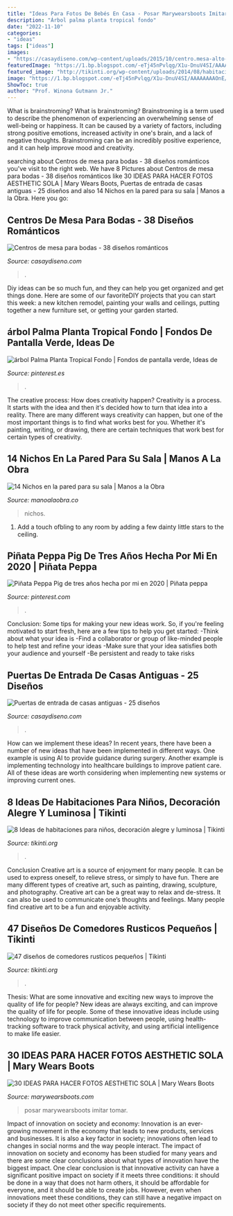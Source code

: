 ```yaml
---
title: "Ideas Para Fotos De Bebés En Casa - Posar Marywearsboots Imitar Tomar"
description: "Árbol palma planta tropical fondo"
date: "2022-11-10"
categories:
- "ideas"
tags: ["ideas"]
images:
- "https://casaydiseno.com/wp-content/uploads/2015/10/centro.mesa-alto-boda.jpg"
featuredImage: "https://1.bp.blogspot.com/-eTj45nPvlqg/X1u-DnuV4SI/AAAAAAAAOnE/4f2q3qFt2ik1d2tc8ybxCWb6A9VeTY1PwCNcBGAsYHQ/s16000/como%2Bposar%2Ben%2Bfotos.jpg"
featured_image: "http://tikinti.org/wp-content/uploads/2014/08/habitaciones-de-niños-tikinti-1-684x1024.jpg"
image: "https://1.bp.blogspot.com/-eTj45nPvlqg/X1u-DnuV4SI/AAAAAAAAOnE/4f2q3qFt2ik1d2tc8ybxCWb6A9VeTY1PwCNcBGAsYHQ/s16000/como%2Bposar%2Ben%2Bfotos.jpg"
ShowToc: true
author: "Prof. Winona Gutmann Jr."
---
```



What is brainstroming?
What is brainstroming? Brainstroming is a term used to describe the phenomenon of experiencing an overwhelming sense of well-being or happiness. It can be caused by a variety of factors, including strong positive emotions, increased activity in one's brain, and a lack of negative thoughts. Brainstroming can be an incredibly positive experience, and it can help improve mood and creativity.

	

		
searching about Centros de mesa para bodas - 38 diseños románticos you've visit to the right web. We have 8 Pictures about Centros de mesa para bodas - 38 diseños románticos like 30 IDEAS PARA HACER FOTOS AESTHETIC SOLA | Mary Wears Boots, Puertas de entrada de casas antiguas - 25 diseños and also 14 Nichos en la pared para su sala | Manos a la Obra. Here you go:
		
    
## Centros De Mesa Para Bodas - 38 Diseños Románticos

<img loading=lazy src="https://casaydiseno.com/wp-content/uploads/2015/10/centro.mesa-alto-boda.jpg" onerror="this.onerror=null;this.src='https://tse3.mm.bing.net/th?id=OIP.o6Y6As4HIqVuuzxigv_joAHaLI&amp;pid=15.1';" alt="Centros de mesa para bodas - 38 diseños románticos">

_Source: casaydiseno.com_

>. 

	

Diy ideas can be so much fun, and they can help you get organized and get things done. Here are some of our favoriteDIY projects that you can start this week: a new kitchen remodel, painting your walls and ceilings, putting together a new furniture set, or getting your garden started.

    
## árbol Palma Planta Tropical Fondo | Fondos De Pantalla Verde, Ideas De

<img loading=lazy src="https://i.pinimg.com/736x/fb/b9/06/fbb9067bde99c871cbd3698881ec5140.jpg" onerror="this.onerror=null;this.src='https://tse3.mm.bing.net/th?id=OIP.S9tnWAjnlOgpEqSmbrT8dwHaLH&amp;pid=15.1';" alt="árbol Palma Planta Tropical Fondo | Fondos de pantalla verde, Ideas de">

_Source: pinterest.es_

>. 

	

The creative process: How does creativity happen?
Creativity is a process. It starts with the idea and then it's decided how to turn that idea into a reality. There are many different ways creativity can happen, but one of the most important things is to find what works best for you. Whether it's painting, writing, or drawing, there are certain techniques that work best for certain types of creativity.

    
## 14 Nichos En La Pared Para Su Sala | Manos A La Obra

<img loading=lazy src="https://manoalaobra.co/wp-content/uploads/2016/10/9-63.jpg" onerror="this.onerror=null;this.src='https://tse1.mm.bing.net/th?id=OIP.sNWmzntc5L8vOezB3DFRiQHaJ4&amp;pid=15.1';" alt="14 Nichos en la pared para su sala | Manos a la Obra">

_Source: manoalaobra.co_

>nichos. 

	

1. Add a touch ofbling to any room by adding a few dainty little stars to the ceiling.

    
## Piñata Peppa Pig De Tres Años Hecha Por Mi En 2020 | Piñata Peppa

<img loading=lazy src="https://i.pinimg.com/736x/56/a2/d0/56a2d0d966a3d299fb3907ef689f380a.jpg" onerror="this.onerror=null;this.src='https://tse1.mm.bing.net/th?id=OIP.hYIE8jxDa7Fv05PIC-cCkwHaMV&amp;pid=15.1';" alt="Piñata Peppa Pig de tres años hecha por mi en 2020 | Piñata peppa">

_Source: pinterest.com_

>. 

	

Conclusion: Some tips for making your new ideas work.
So, if you're feeling motivated to start fresh, here are a few tips to help you get started: 
-Think about what your idea is 
-Find a collaborator or group of like-minded people to help test and refine your ideas 
-Make sure that your idea satisfies both your audience and yourself 
-Be persistent and ready to take risks

    
## Puertas De Entrada De Casas Antiguas - 25 Diseños

<img loading=lazy src="https://casaydiseno.com/wp-content/uploads/2015/08/puerta-vieja-color-celeste.jpg" onerror="this.onerror=null;this.src='https://tse4.mm.bing.net/th?id=OIP.0YrHMFZPovs5bSA3PCJOmgHaLJ&amp;pid=15.1';" alt="Puertas de entrada de casas antiguas - 25 diseños">

_Source: casaydiseno.com_

>. 

	

How can we implement these ideas?
In recent years, there have been a number of new ideas that have been implemented in different ways. One example is using AI to provide guidance during surgery. Another example is implementing technology into healthcare buildings to improve patient care. All of these ideas are worth considering when implementing new systems or improving current ones.

    
## 8 Ideas De Habitaciones Para Niños, Decoración Alegre Y Luminosa | Tikinti

<img loading=lazy src="http://tikinti.org/wp-content/uploads/2014/08/habitaciones-de-niños-tikinti-1-684x1024.jpg" onerror="this.onerror=null;this.src='https://tse2.mm.bing.net/th?id=OIP.w75_kvrwJxNDEcxQIXYe_wHaLF&amp;pid=15.1';" alt="8 Ideas de habitaciones para niños, decoración alegre y luminosa | Tikinti">

_Source: tikinti.org_

>. 

	

Conclusion
Creative art is a source of enjoyment for many people. It can be used to express oneself, to relieve stress, or simply to have fun. There are many different types of creative art, such as painting, drawing, sculpture, and photography.
Creative art can be a great way to relax and de-stress. It can also be used to communicate one’s thoughts and feelings. Many people find creative art to be a fun and enjoyable activity.

    
## 47 Diseños De Comedores Rusticos Pequeños | Tikinti

<img loading=lazy src="http://tikinti.org/wp-content/uploads/2013/07/cocina-rustica-027.jpg" onerror="this.onerror=null;this.src='https://tse2.mm.bing.net/th?id=OIP.Sn_pHE9NvVVC_NWCihjULAHaLH&amp;pid=15.1';" alt="47 diseños de comedores rusticos pequeños | Tikinti">

_Source: tikinti.org_

>. 

	

Thesis: What are some innovative and exciting new ways to improve the quality of life for people?
New ideas are always exciting, and can improve the quality of life for people. Some of these innovative ideas include using technology to improve communication between people, using health-tracking software to track physical activity, and using artificial intelligence to make life easier.

    
## 30 IDEAS PARA HACER FOTOS AESTHETIC SOLA | Mary Wears Boots

<img loading=lazy src="https://1.bp.blogspot.com/-eTj45nPvlqg/X1u-DnuV4SI/AAAAAAAAOnE/4f2q3qFt2ik1d2tc8ybxCWb6A9VeTY1PwCNcBGAsYHQ/s16000/como%2Bposar%2Ben%2Bfotos.jpg" onerror="this.onerror=null;this.src='https://tse1.mm.bing.net/th?id=OIP.kfMhRAqzhW4Zi64rzsSJKQHaLH&amp;pid=15.1';" alt="30 IDEAS PARA HACER FOTOS AESTHETIC SOLA | Mary Wears Boots">

_Source: marywearsboots.com_

>posar marywearsboots imitar tomar. 

	

Impact of innovation on society and economy:
Innovation is an ever-growing movement in the economy that leads to new products, services and businesses. It is also a key factor in society; innovations often lead to changes in social norms and the way people interact. The impact of innovation on society and economy has been studied for many years and there are some clear conclusions about what types of innovation have the biggest impact. 
One clear conclusion is that innovative activity can have a significant positive impact on society if it meets three conditions: it should be done in a way that does not harm others, it should be affordable for everyone, and it should be able to create jobs. However, even when innovations meet these conditions, they can still have a negative impact on society if they do not meet other specific requirements.

